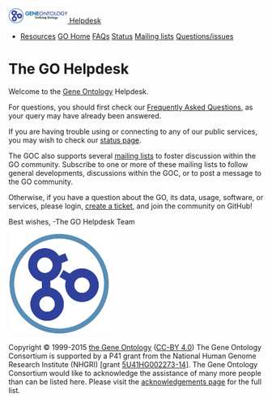<span class="navbar-toggler-icon"></span>
<a href="http://help.geneontology.org" class="navbar-brand"><img src="docs/go-logo.mini.png" class="d-inline-block align-top" height="30" /> Helpdesk</a>
-   <a href="http://help.geneontology.org" id="dropdown01" class="nav-link dropdown-toggle">Resources</a>
    <a href="http://geneontology.org" class="dropdown-item">GO Home</a> <a href="http://geneontology.org/faq-page" class="dropdown-item">FAQs</a> <a href="http://status.geneontology.org/" class="dropdown-item">Status</a> <a href="http://www.geneontology.org/page/go-mailing-lists" class="dropdown-item">Mailing lists</a> <a href="https://github.com/geneontology/helpdesk/issues" class="dropdown-item">Questions/issues</a>

The GO Helpdesk
===============

Welcome to the [Gene Ontology](http://geneontology.org) Helpdesk.

For questions, you should first check our [Frequently Asked Questions](http://geneontology.org/faq-page), as your query may have already been answered.

If you are having trouble using or connecting to any of our public services, you may wish to check our [status page](http://status.geneontology.org/).

The GOC also supports several [mailing lists](http://www.geneontology.org/page/go-mailing-lists) to foster discussion within the GO community. Subscribe to one or more of these mailing lists to follow general developments, discussions within the GOC, or to post a message to the GO community.

Otherwise, if you have a question about the GO, its data, usage, software, or services, please login, [create a ticket](https://github.com/geneontology/helpdesk/issues), and join the community on GitHub!

Best wishes,
-The GO Helpdesk Team

<img src="docs/go-logo-icon.png" class="mx-auto d-block" />

Copyright © 1999-2015 [the Gene Ontology](http://www.geneontology.org/ "The Gene Ontology project website") ([CC-BY 4.0](http://geneontology.org/page/use-and-license))
The Gene Ontology Consortium is supported by a P41 grant from the National Human Genome Research Institute (NHGRI) \[grant [5U41HG002273-14](http://projectreporter.nih.gov/project_info_description.cfm?aid=8641714&icde=0 "National Human Genome Research
      Institute grant 5U41HG002273-14")\]. The Gene Ontology Consortium would like to acknowledge the assistance of many more people than can be listed here. Please visit the [acknowledgements page](http://geneontology.org/page/go-acknowledgements) for the full list.
